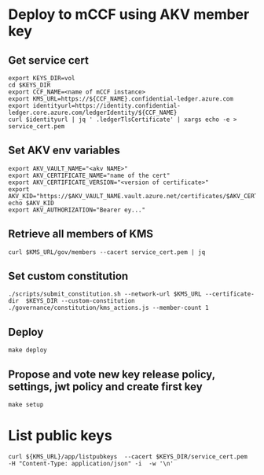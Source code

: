 # Deploy to mCCF using AKV member key
## Get service cert
```
export KEYS_DIR=vol
cd $KEYS_DIR
export CCF_NAME=<name of mCCF instance>
export KMS_URL=https://${CCF_NAME}.confidential-ledger.azure.com
export identityurl=https://identity.confidential-ledger.core.azure.com/ledgerIdentity/${CCF_NAME}
curl $identityurl | jq ' .ledgerTlsCertificate' | xargs echo -e > service_cert.pem
```
## Set AKV env variables
```
export AKV_VAULT_NAME="<akv NAME>"
export AKV_CERTIFICATE_NAME="name of the cert"
export AKV_CERTIFICATE_VERSION="<version of certificate>"
export AKV_KID="https://$AKV_VAULT_NAME.vault.azure.net/certificates/$AKV_CERTIFICATE_NAME/$AKV_CERTIFICATE_VERSION"
echo $AKV_KID
export AKV_AUTHORIZATION="Bearer ey..."
```
## Retrieve all members of KMS
```
curl $KMS_URL/gov/members --cacert service_cert.pem | jq
```
## Set custom constitution
```
./scripts/submit_constitution.sh --network-url $KMS_URL --certificate-dir  $KEYS_DIR --custom-constitution ./governance/constitution/kms_actions.js --member-count 1
```
## Deploy

```
make deploy
```
## Propose and vote new key release policy, settings, jwt policy and create first key
```
make setup
```
# List public keys
```
curl ${KMS_URL}/app/listpubkeys  --cacert $KEYS_DIR/service_cert.pem  -H "Content-Type: application/json" -i  -w '\n'
```